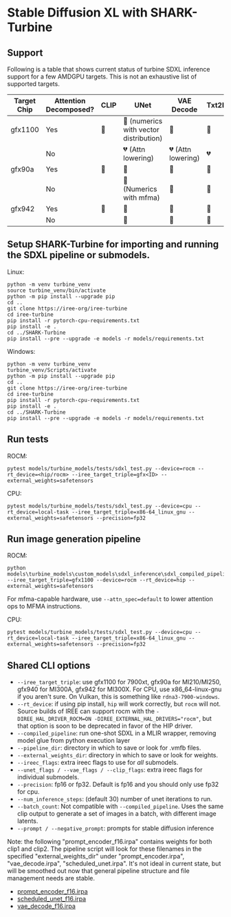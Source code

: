 # Stable Diffusion XL with SHARK-Turbine

## Support

Following is a table that shows current status of turbine SDXL inference support for a few AMDGPU targets. This is not an exhaustive list of supported targets.

| Target Chip | Attention Decomposed? | CLIP          | UNet                           | VAE Decode                     | Txt2Img        |
|-------------|-----------------------|---------------|--------------------------------|--------------------------------|----------------|
| gfx1100     | Yes                   | 💚 | 💛 (numerics with vector distribution)| 💚                  | 💚  |
|             | No                    |               | 💔 (Attn lowering) | 💔 (Attn lowering) | 💔 |
| gfx90a      | Yes                   | 💚 | 💚                  | 💚                  | 💚  |
|             | No                    |               | 💛 (Numerics with mfma) | 💚                  | 💛 |
| gfx942      | Yes                   | 💚 | 💚                  | 💚                  | 💚  |
|             | No                    |               | 💚                  | 💚                  | 💚  |

## Setup SHARK-Turbine for importing and running the SDXL pipeline or submodels.

Linux:
```shell
python -m venv turbine_venv
source turbine_venv/bin/activate
python -m pip install --upgrade pip
cd ..
git clone https://iree-org/iree-turbine
cd iree-turbine
pip install -r pytorch-cpu-requirements.txt
pip install -e .
cd ../SHARK-Turbine
pip install --pre --upgrade -e models -r models/requirements.txt
```

Windows:
```shell
python -m venv turbine_venv
turbine_venv/Scripts/activate
python -m pip install --upgrade pip
cd ..
git clone https://iree-org/iree-turbine
cd iree-turbine
pip install -r pytorch-cpu-requirements.txt
pip install -e .
cd ../SHARK-Turbine
pip install --pre --upgrade -e models -r models/requirements.txt
```

## Run tests
ROCM:
```
pytest models/turbine_models/tests/sdxl_test.py --device=rocm --rt_device=<hip/rocm> --iree_target_triple=gfx<ID> --external_weights=safetensors
```

CPU:
```
pytest models/turbine_models/tests/sdxl_test.py --device=cpu --rt_device=local-task --iree_target_triple=x86-64_linux_gnu --external_weights=safetensors --precision=fp32
```

## Run image generation pipeline

ROCM:
```
python models\turbine_models\custom_models\sdxl_inference\sdxl_compiled_pipeline.py --iree_target_triple=gfx1100 --device=rocm --rt_device=hip --external_weights=safetensors
```
For mfma-capable hardware, use `--attn_spec=default` to lower attention ops to MFMA instructions.

CPU:
```
pytest models/turbine_models/tests/sdxl_test.py --device=cpu --rt_device=local-task --iree_target_triple=x86-64_linux_gnu --external_weights=safetensors --precision=fp32
```

## Shared CLI options
 - `--iree_target_triple`: use gfx1100 for 7900xt, gfx90a for MI210/MI250, gfx940 for MI300A, gfx942 for MI300X. For CPU, use x86_64-linux-gnu if you aren't sure. On Vulkan, this is something like `rdna3-7900-windows`.
 - `--rt_device`: if using pip install, `hip` will work correctly, but `rocm` will not. Source builds of IREE can support rocm with the `-DIREE_HAL_DRIVER_ROCM=ON -DIREE_EXTERNAL_HAL_DRIVERS="rocm"`, but that option is soon to be deprecated in favor of the HIP driver.
 - `--compiled_pipeline`: run one-shot SDXL in a MLIR wrapper, removing model glue from python execution layer
 - `--pipeline_dir`: directory in which to save or look for .vmfb files.
 - `--external_weights_dir`: directory in which to save or look for weights.
 - `--ireec_flags`: extra ireec flags to use for _all_ submodels.
 - `--unet_flags / --vae_flags / --clip_flags`: extra ireec flags for individual submodels.
 - `--precision`: fp16 or fp32. Default is fp16 and you should only use fp32 for cpu.
 - `--num_inference_steps`: (default 30) number of unet iterations to run.
 - `--batch_count`: Not compatible with `--compiled_pipeline`. Uses the same clip output to generate a set of images in a batch, with different image latents.
 - `--prompt / --negative_prompt`: prompts for stable diffusion inference


Note: the following "prompt_encoder_f16.irpa" contains weights for both clip1 and clip2.
The pipeline script will look for these filenames in the specified "external_weights_dir" under "prompt_encoder.irpa", "vae_decode.irpa", "scheduled_unet.irpa".
It's not ideal in current state, but will be smoothed out now that general pipeline structure and file management needs are stable.
 - [prompt_encoder_f16.irpa](https://sharkpublic.blob.core.windows.net/sharkpublic/SDXL/SDXL_weights_fp16/prompt_encoder_fp16.irpa)
 - [scheduled_unet_f16.irpa](https://sharkpublic.blob.core.windows.net/sharkpublic/SDXL/SDXL_weights_fp16/scheduled_unet_f16.irpa)
 - [vae_decode_f16.irpa](https://sharkpublic.blob.core.windows.net/sharkpublic/SDXL/SDXL_weights_fp16/vae_encode_fp16.irpa)
